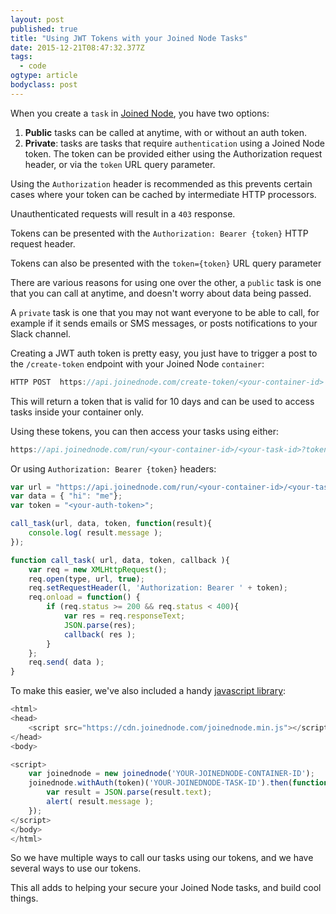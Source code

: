 ```yaml
---
layout: post 
published: true 
title: "Using JWT Tokens with your Joined Node Tasks" 
date: 2015-12-21T08:47:32.377Z 
tags:
  - code
ogtype: article 
bodyclass: post 
---
```


When you create a `task` in [Joined Node](http://joinednode.com), you have two options:

1. **Public** tasks can be called at anytime, with or without an auth token.
2. **Private**: tasks are tasks that require `authentication` using a Joined Node token. The token can be provided either using the Authorization request header, or via the `token` URL query parameter.

Using the `Authorization` header is recommended as this prevents certain cases where your token can be cached by intermediate HTTP processors.

Unauthenticated requests will result in a `403` response.

Tokens can be presented with the `Authorization: Bearer {token}` HTTP request header.

Tokens can also be presented with the `token={token}` URL query parameter

There are various reasons for using one over the other, a `public` task is one that you can call at anytime, and doesn't worry about data being passed.

A `private` task is one that you may not want everyone to be able to call, for example if it sends emails or SMS messages, or posts notifications to your Slack channel.

Creating a JWT auth token is pretty easy, you just have to trigger a post to the `/create-token` endpoint with your Joined Node `container`:

```javascript
HTTP POST  https://api.joinednode.com/create-token/<your-container-id>
```

This will return a token that is valid for 10 days and can be used to access tasks inside your container only.

Using these tokens, you can then access your tasks using either:

```javascript
https://api.joinednode.com/run/<your-container-id>/<your-task-id>?token=<your-auth-token>
```

Or using `Authorization: Bearer {token}` headers:

```javascript
var url = "https://api.joinednode.com/run/<your-container-id>/<your-task-id>";
var data = { "hi": "me"};
var token = "<your-auth-token>";

call_task(url, data, token, function(result){
	console.log( result.message );	
});

function call_task( url, data, token, callback ){
	var req = new XMLHttpRequest();
	req.open(type, url, true);
	req.setRequestHeader(l, 'Authorization: Bearer ' + token);
	req.onload = function() {
		if (req.status >= 200 && req.status < 400){
			var res = req.responseText;
			JSON.parse(res);
			callback( res );
		}
	};
	req.send( data );
}
```

To make this easier, we've also included a handy [javascript library](http://joinednode.com/docs/js/):

```javascript
<html>
<head>
    <script src="https://cdn.joinednode.com/joinednode.min.js"></script>
</head>
<body>

<script>
    var joinednode = new joinednode('YOUR-JOINEDNODE-CONTAINER-ID');
    joinednode.withAuth(token)('YOUR-JOINEDNODE-TASK-ID').then(function(result) {
        var result = JSON.parse(result.text);
        alert( result.message );
    });
</script>
</body>
</html>
```

So we have multiple ways to call our tasks using our tokens, and we have several ways to use our tokens.

This all adds to helping your secure your Joined Node tasks, and build cool things.